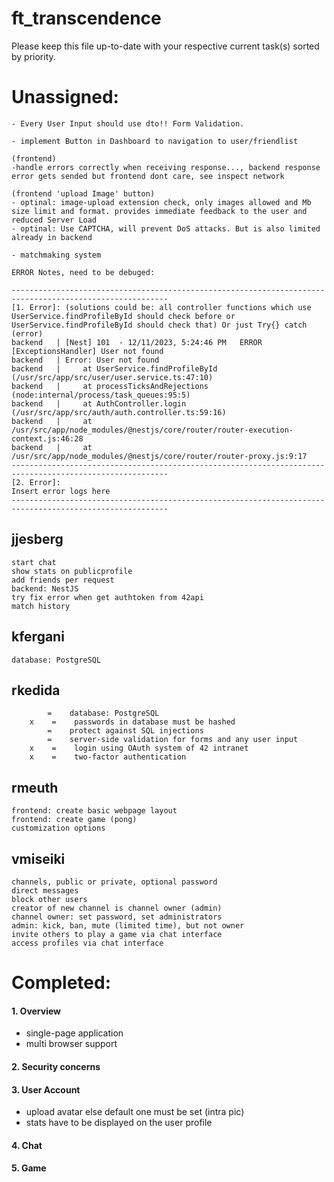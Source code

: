 # ft_transcendence

Please keep this file up-to-date with your respective current task(s) sorted by priority.

# Unassigned:

```
- Every User Input should use dto!! Form Validation.

- implement Button in Dashboard to navigation to user/friendlist

(frontend)
-handle errors correctly when receiving response..., backend response error gets sended but frontend dont care, see inspect network

(frontend 'upload Image' button)
- optinal: image-upload extension check, only images allowed and Mb size limit and format. provides immediate feedback to the user and reduced Server Load
- optinal: Use CAPTCHA, will prevent DoS attacks. But is also limited already in backend

- matchmaking system
```

```
ERROR Notes, need to be debuged:

---------------------------------------------------------------------------------------------------------
[1. Error]: (solutions could be: all controller functions which use UserService.findProfileById should check before or UserService.findProfileById should check that) Or just Try{} catch (error)
backend   | [Nest] 101  - 12/11/2023, 5:24:46 PM   ERROR [ExceptionsHandler] User not found
backend   | Error: User not found
backend   |     at UserService.findProfileById (/usr/src/app/src/user/user.service.ts:47:10)
backend   |     at processTicksAndRejections (node:internal/process/task_queues:95:5)
backend   |     at AuthController.login (/usr/src/app/src/auth/auth.controller.ts:59:16)
backend   |     at /usr/src/app/node_modules/@nestjs/core/router/router-execution-context.js:46:28
backend   |     at /usr/src/app/node_modules/@nestjs/core/router/router-proxy.js:9:17
---------------------------------------------------------------------------------------------------------
[2. Error]:
Insert error logs here
---------------------------------------------------------------------------------------------------------

```

## jjesberg

```
start chat
show stats on publicprofile
add friends per request
backend: NestJS
try fix error when get authtoken from 42api
match history
```

## kfergani

```
database: PostgreSQL
```

## rkedida

```
        =    database: PostgreSQL
    x    =    passwords in database must be hashed
        =    protect against SQL injections
        =    server-side validation for forms and any user input
    x    =    login using OAuth system of 42 intranet
    x    =    two-factor authentication
```

## rmeuth

```
frontend: create basic webpage layout
frontend: create game (pong)
customization options
```

## vmiseiki

```
channels, public or private, optional password
direct messages
block other users
creator of new channel is channel owner (admin)
channel owner: set password, set administrators
admin: kick, ban, mute (limited time), but not owner
invite others to play a game via chat interface
access profiles via chat interface
```

# Completed:

#### 1. Overview

- single-page application
- multi browser support

#### 2. Security concerns

#### 3. User Account

- upload avatar else default one must be set (intra pic)
- stats have to be displayed on the user profile

#### 4. Chat

#### 5. Game
